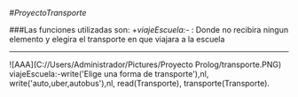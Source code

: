 #_ProyectoTransporte_

###Las funciones utilizadas son:
+_viajeEscuela:-_
: Donde no recibira ningun elemento y elegira el transporte en que viajara a la escuela

***
![AAA](C://Users/Administrador/Pictures/Proyecto Prolog/transporte.PNG)
viajeEscuela:-write('Elige una forma de transporte'),nl,
	write('auto,uber,autobus'),nl,
	read(Transporte),
	transporte(Transporte).
